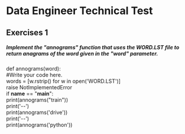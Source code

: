 # Data Engineer Technical Test
## Exercises 1
##### Implement the "annograms" function that uses the WORD.LST file to return anagrams of the word given in the "word" parameter.

def annograms(word): <br>
   #Write your code here. <br>
   words = [w.rstrip() for w in open('WORD.LST')]<br>
   raise NotImplementedError<br>
if __name__ == "__main__":<br>
   print(annograms("train"))<br>
   print('--')<br>
   print(annograms('drive'))<br>
   print('--')<br>
   print(annograms('python'))<br>